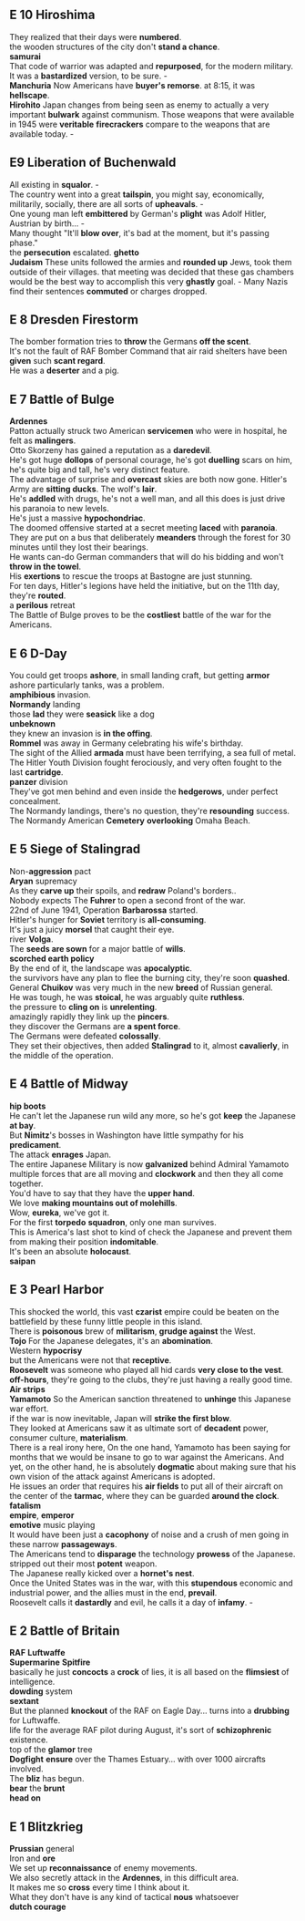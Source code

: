 
## E 10 Hiroshima 

They realized that their days were **numbered**.  
the wooden structures of the city don't **stand a chance**.  
**samurai**  
That code of warrior was adapted and **repurposed**, for the modern military. It was a **bastardized** version, to be sure. -  
**Manchuria**
Now Americans have **buyer's remorse**. 
at 8:15, it was **hellscape**.  
**Hirohito**
Japan changes from being seen as enemy to actually a very important **bulwark** against communism. 
Those weapons that were available in 1945 were **veritable** **firecrackers** compare to the weapons that are available today. -  


## E9 Liberation of Buchenwald  
All existing in **squalor**. -  
The country went into a great **tailspin**, you might say, economically, militarily, socially, there are all sorts of **upheavals**. -    
One young man left **embittered** by German's **plight** was Adolf Hitler, Austrian by birth... -  
Many thought "It'll **blow over**, it's bad at the moment, but it's passing phase."  
the **persecution** escalated. 
**ghetto**  
**Judaism**
These units followed the armies and **rounded up** Jews, took them outside of their villages. 
that meeting was decided that these gas chambers would be the best way to accomplish this very **ghastly** goal. - 
Many Nazis find their sentences **commuted** or charges dropped.  


## E 8 Dresden Firestorm  
The bomber formation tries to **throw** the Germans **off the scent**.  
It's not the fault of RAF Bomber Command that air raid shelters have been **given** such **scant regard**.  
He was a **deserter** and a pig.  


## E 7 Battle of Bulge  
**Ardennes**  
Patton actually struck two American **servicemen** who were in hospital, he felt as **malingers**.  
Otto Skorzeny has gained a reputation as a **daredevil**.  
He's got huge **dollops** of personal courage, he's got **duelling** scars on him, he's quite big and tall, he's very distinct feature.  
The advantage of surprise and **overcast** skies are both now gone. Hitler's Army are **sitting ducks**. 
The wolf's **lair**.  
He's **addled** with drugs, he's not a well man, and all this does is just drive his paranoia to new levels.  
He's just a massive **hypochondriac**.  
The doomed offensive started at a secret meeting **laced** with **paranoia**.  
They are put on a bus that deliberately **meanders** through the forest for 30 minutes until they lost their bearings.  
He wants can-do German commanders that will do his bidding and won't **throw in the towel**.  
His **exertions** to rescue the troops at Bastogne are just stunning.  
For ten days, Hitler's legions have held the initiative, but on the 11th day, they're **routed**.  
a **perilous** retreat  
The Battle of Bulge proves to be the **costliest** battle of the war for the Americans.  

## E 6 D-Day  
You could get troops **ashore**, in small landing craft, but getting **armor** ashore particularly tanks, was a problem.  
**amphibious** invasion.  
**Normandy** landing  
those **lad** they were **seasick** like a dog  
**unbeknown**  
they knew an invasion is **in the offing**.  
**Rommel** was away in Germany celebrating his wife's birthday.   
The sight of the Allied **armada** must have been terrifying, a sea full of metal.  
The Hitler Youth Division fought ferociously, and very often fought to the last **cartridge**.  
**panzer** division  
They've got men behind and even inside the **hedgerows**, under perfect concealment.    
The Normandy landings, there's no question, they're **resounding** success.  
The Normandy American **Cemetery** **overlooking** Omaha Beach.  


## E 5 Siege of Stalingrad 
Non-**aggression** pact  
**Aryan** supremacy  
As they **carve up** their spoils, and **redraw** Poland's borders..  
Nobody expects The **Fuhrer** to open a second front of the war.  
22nd of June 1941, Operation **Barbarossa** started.  
Hitler's hunger for **Soviet** territory is **all-consuming**.  
It's just a juicy **morsel** that caught their eye.  
river **Volga**.  
The **seeds are sown** for a major battle of **wills**.  
**scorched earth policy**  
By the end of it, the landscape was **apocalyptic**.  
the survivors have any plan to flee the burning city, they're soon **quashed**.  
General **Chuikov** was very much in the new **breed** of Russian general.  
He was tough, he was **stoical**, he was arguably quite **ruthless**.  
the pressure to **cling on** is **unrelenting**.  
amazingly rapidly they link up the **pincers**.  
they discover the Germans are **a spent force**.  
The Germans were defeated **colossally**.  
They set their objectives, then added **Stalingrad** to it, almost **cavalierly**, in the middle of the operation.  


## E 4 Battle of Midway  
**hip boots**  
He can't let the Japanese run wild any more, so he's got **keep** the Japanese **at bay**.   
But **Nimitz**'s bosses in Washington have little sympathy for his **predicament**.  
The attack **enrages** Japan.  
The entire Japanese Military is now **galvanized** behind Admiral Yamamoto  
multiple forces that are all moving and **clockwork** and then they all come together.  
You'd have to say that they have the **upper hand**.  
We love **making mountains out of molehills**.  
Wow, **eureka**, we've got it.  
For the first **torpedo** **squadron**, only one man survives.  
This is America's last shot to kind of check the Japanese and prevent them from making their position **indomitable**.  
It's been an absolute **holocaust**.  
**saipan**  

## E 3 Pearl Harbor  
This shocked the world, this vast **czarist** empire could be beaten on the battlefield by these funny little people in this island.  
There is **poisonous** brew of **militarism**, **grudge against** the West.  
**Tojo**
For the Japanese delegates, it's an **abomination**.  
Western **hypocrisy**  
but the Americans were not that **receptive**.  
**Roosevelt** was someone who played all hid cards **very close to the vest**.  
**off-hours**, they're going to the clubs, they're just having a really good time.  
**Air strips**  
**Yamamoto**
So the American sanction threatened to **unhinge** this Japanese war effort.  
if the war is now inevitable, Japan will **strike the first blow**.  
They looked at Americans saw it as ultimate sort of **decadent** power, consumer culture, **materialism**.  
There is a real irony here, On the one hand, Yamamoto has been saying for months that we would be insane to go to war against the Americans. And yet, on the other hand, he is absolutely **dogmatic** about making sure that his own vision of the attack against Americans is adopted.  
He issues an order that requires his **air fields** to put all of their aircraft on the center of the **tarmac**, where they can be guarded **around the clock**.  
**fatalism**  
**empire**, **emperor**  
**emotive** music playing  
It would have been just a **cacophony** of noise and a crush of men going in these narrow **passageways**.  
The Americans tend to **disparage** the technology **prowess** of the Japanese.  
stripped out their most **potent** weapon.  
The Japanese really kicked over a **hornet's nest**.  
Once the United States was in the war, with this **stupendous** economic and industrial power, and the allies must in the end, **prevail**.  
Roosevelt calls it **dastardly** and evil, he calls it a day of **infamy**. -  


## E 2 Battle of Britain
**RAF** 
**Luftwaffe**   
**Supermarine** **Spitfire**  
basically he just **concocts** a **crock** of lies, it is all based on the **flimsiest** of intelligence.  
**dowding** system  
**sextant**  
But the planned **knockout** of the RAF on Eagle Day... turns into a **drubbing** for Luftwaffe.  
life for the average RAF pilot during August, it's sort of **schizophrenic** existence.  
top of the **glamor** tree  
**Dogfight** **ensure** over the Thames Estuary... with over 1000 aircrafts involved.  
The **bliz** has begun.  
**bear** the **brunt**  
**head on**  


## E 1 Blitzkrieg
**Prussian** general   
Iron and **ore**  
We set up **reconnaissance** of enemy movements.  
We also secretly attack in the **Ardennes**, in this difficult area.  
It makes me so **cross** every time I think about it.  
What they don't have is any kind of tactical **nous** whatsoever  
**dutch courage**  

